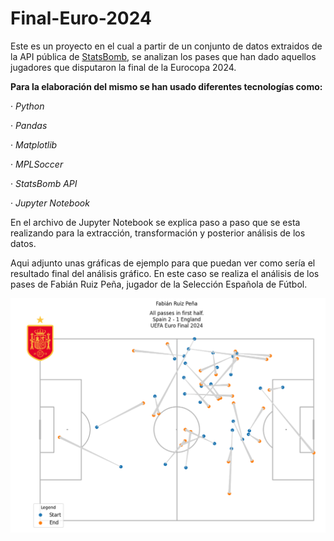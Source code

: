# Final-Euro-2024

Este es un proyecto en el cual a partir de un conjunto de datos extraidos de la API pública de [StatsBomb](https://statsbomb.com/es/), se analizan los pases que han dado aquellos jugadores que disputaron la final de la Eurocopa 2024.

**Para la elaboración del mismo se han usado diferentes tecnologías como:**

· *Python*

· *Pandas*

· *Matplotlib*

· *MPLSoccer*

· *StatsBomb API*

· *Jupyter Notebook*



En el archivo de Jupyter Notebook se explica paso a paso que se esta realizando para la extracción, transformación y posterior análisis de los datos.

Aqui adjunto unas gráficas de ejemplo para que puedan ver como sería el resultado final del análisis gráfico. En este caso se realiza el análisis de los pases de Fabián Ruiz Peña, jugador de la Selección Española de Fútbol.

![imagen](https://github.com/juancarlospizarro/Final-Euro-2024/blob/main/Graphics/Fabian%201%20half.png)

